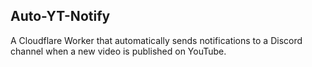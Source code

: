 ## Auto-YT-Notify

A Cloudflare Worker that automatically sends notifications to a Discord channel when a new video is published on YouTube.
